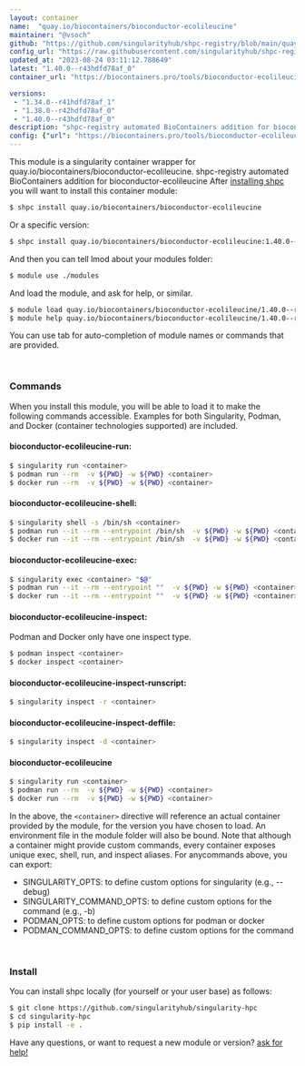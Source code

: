 ```yaml
---
layout: container
name:  "quay.io/biocontainers/bioconductor-ecolileucine"
maintainer: "@vsoch"
github: "https://github.com/singularityhub/shpc-registry/blob/main/quay.io/biocontainers/bioconductor-ecolileucine/container.yaml"
config_url: "https://raw.githubusercontent.com/singularityhub/shpc-registry/main/quay.io/biocontainers/bioconductor-ecolileucine/container.yaml"
updated_at: "2023-08-24 03:11:12.788649"
latest: "1.40.0--r43hdfd78af_0"
container_url: "https://biocontainers.pro/tools/bioconductor-ecolileucine"

versions:
 - "1.34.0--r41hdfd78af_1"
 - "1.38.0--r42hdfd78af_0"
 - "1.40.0--r43hdfd78af_0"
description: "shpc-registry automated BioContainers addition for bioconductor-ecolileucine"
config: {"url": "https://biocontainers.pro/tools/bioconductor-ecolileucine", "maintainer": "@vsoch", "description": "shpc-registry automated BioContainers addition for bioconductor-ecolileucine", "latest": {"1.40.0--r43hdfd78af_0": "sha256:9f56dc94b70a5ad972200609be8f3695661f8b1aad5a6406a001fd28e87ec003"}, "tags": {"1.34.0--r41hdfd78af_1": "sha256:d759edf24ececc2b9796e3abd6b7dc9a1740e03341174a22090650d1d04de085", "1.38.0--r42hdfd78af_0": "sha256:61e782fba15a6ccf3a068eea72ec3c9f6ea4caaebc1f3112f3c1ccff75223feb", "1.40.0--r43hdfd78af_0": "sha256:9f56dc94b70a5ad972200609be8f3695661f8b1aad5a6406a001fd28e87ec003"}, "docker": "quay.io/biocontainers/bioconductor-ecolileucine"}
---
```


This module is a singularity container wrapper for quay.io/biocontainers/bioconductor-ecolileucine.
shpc-registry automated BioContainers addition for bioconductor-ecolileucine
After [installing shpc](#install) you will want to install this container module:


```bash
$ shpc install quay.io/biocontainers/bioconductor-ecolileucine
```

Or a specific version:

```bash
$ shpc install quay.io/biocontainers/bioconductor-ecolileucine:1.40.0--r43hdfd78af_0
```

And then you can tell lmod about your modules folder:

```bash
$ module use ./modules
```

And load the module, and ask for help, or similar.

```bash
$ module load quay.io/biocontainers/bioconductor-ecolileucine/1.40.0--r43hdfd78af_0
$ module help quay.io/biocontainers/bioconductor-ecolileucine/1.40.0--r43hdfd78af_0
```

You can use tab for auto-completion of module names or commands that are provided.

<br>

### Commands

When you install this module, you will be able to load it to make the following commands accessible.
Examples for both Singularity, Podman, and Docker (container technologies supported) are included.

#### bioconductor-ecolileucine-run:

```bash
$ singularity run <container>
$ podman run --rm  -v ${PWD} -w ${PWD} <container>
$ docker run --rm  -v ${PWD} -w ${PWD} <container>
```

#### bioconductor-ecolileucine-shell:

```bash
$ singularity shell -s /bin/sh <container>
$ podman run --it --rm --entrypoint /bin/sh  -v ${PWD} -w ${PWD} <container>
$ docker run --it --rm --entrypoint /bin/sh  -v ${PWD} -w ${PWD} <container>
```

#### bioconductor-ecolileucine-exec:

```bash
$ singularity exec <container> "$@"
$ podman run --it --rm --entrypoint ""  -v ${PWD} -w ${PWD} <container> "$@"
$ docker run --it --rm --entrypoint ""  -v ${PWD} -w ${PWD} <container> "$@"
```

#### bioconductor-ecolileucine-inspect:

Podman and Docker only have one inspect type.

```bash
$ podman inspect <container>
$ docker inspect <container>
```

#### bioconductor-ecolileucine-inspect-runscript:

```bash
$ singularity inspect -r <container>
```

#### bioconductor-ecolileucine-inspect-deffile:

```bash
$ singularity inspect -d <container>
```



#### bioconductor-ecolileucine

```bash
$ singularity run <container>
$ podman run --rm  -v ${PWD} -w ${PWD} <container>
$ docker run --rm  -v ${PWD} -w ${PWD} <container>
```


In the above, the `<container>` directive will reference an actual container provided
by the module, for the version you have chosen to load. An environment file in the
module folder will also be bound. Note that although a container
might provide custom commands, every container exposes unique exec, shell, run, and
inspect aliases. For anycommands above, you can export:

 - SINGULARITY_OPTS: to define custom options for singularity (e.g., --debug)
 - SINGULARITY_COMMAND_OPTS: to define custom options for the command (e.g., -b)
 - PODMAN_OPTS: to define custom options for podman or docker
 - PODMAN_COMMAND_OPTS: to define custom options for the command

<br>

### Install

You can install shpc locally (for yourself or your user base) as follows:

```bash
$ git clone https://github.com/singularityhub/singularity-hpc
$ cd singularity-hpc
$ pip install -e .
```

Have any questions, or want to request a new module or version? [ask for help!](https://github.com/singularityhub/singularity-hpc/issues)